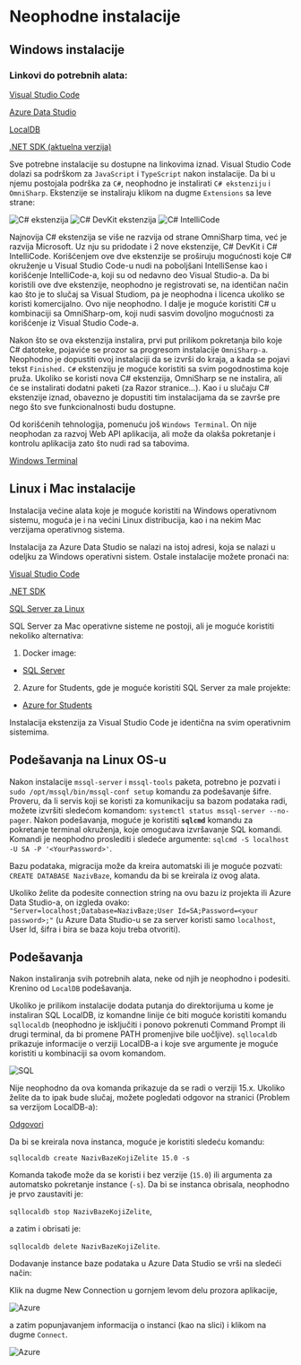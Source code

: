 # Neophodne instalacije

## Windows instalacije

### Linkovi do potrebnih alata:

[Visual Studio Code](https://code.visualstudio.com/)

[Azure Data Studio](https://docs.microsoft.com/en-us/sql/azure-data-studio/download-azure-data-studio)

[LocalDB](https://docs.microsoft.com/en-us/sql/database-engine/configure-windows/sql-server-express-localdb)

[.NET SDK (aktuelna verzija)](https://dotnet.microsoft.com/download/visual-studio-sdks)

Sve potrebne instalacije su dostupne na linkovima iznad. Visual Studio Code dolazi sa podrškom za `JavaScript` i `TypeScript` nakon instalacije. Da bi u njemu postojala podrška za `C#`, neophodno je instalirati `C# ekstenziju` i `OmniSharp`. Ekstenzije se instaliraju klikom na dugme `Extensions` sa leve strane:

![C# ekstenzija](Slike/CSharp.png)
![C# DevKit ekstenzija](Slike/CSharpDevKit.png)
![C# IntelliCode](Slike/CSharpIntelliCode.png)

Najnovija C# ekstenzija se više ne razvija od strane OmniSharp tima, već je razvija Microsoft. Uz nju su pridodate i 2 nove ekstenzije, C# DevKit i C# IntelliCode. Korišćenjem ove dve ekstenzije se proširuju mogućnosti koje C# okruženje u Visual Studio Code-u nudi na poboljšani IntelliSense kao i korišćenje IntelliCode-a, koji su od nedavno deo Visual Studio-a. Da bi koristili ove dve ekstenzije, neophodno je registrovati se, na identičan način kao što je to slučaj sa Visual Studiom, pa je neophodna i licenca ukoliko se koristi komercijalno. Ovo nije neophodno. I dalje je moguće koristiti C# u kombinaciji sa OmniSharp-om, koji nudi sasvim dovoljno mogućnosti za korišćenje iz Visual Studio Code-a.

Nakon što se ova ekstenzija instalira, prvi put prilikom pokretanja bilo koje C# datoteke, pojaviće se prozor sa progresom instalacije `OmniSharp-a`. Neophodno je dopustiti ovoj instalaciji da se izvrši do kraja, a kada se pojavi tekst `Finished.` `C#` ekstenziju je moguće koristiti sa svim pogodnostima koje pruža.
Ukoliko se koristi nova C# ekstenzija, OmniSharp se ne instalira, ali će se instalirati dodatni paketi (za Razor stranice...). Kao i u slučaju C# ekstenzije iznad, obavezno je dopustiti tim instalacijama da se završe pre nego što sve funkcionalnosti budu dostupne.

Od korišćenih tehnologija, pomenuću još `Windows Terminal`. On nije neophodan za razvoj Web API aplikacija, ali može da olakša pokretanje i kontrolu aplikacija zato što nudi rad sa tabovima.

[Windows Terminal](https://docs.microsoft.com/en-us/windows/terminal/install)

## Linux i Mac instalacije

Instalacija većine alata koje je moguće koristiti na Windows operativnom sistemu, moguća je i na većini Linux distribucija, kao i na nekim Mac verzijama operativnog sistema. 

Instalacija za Azure Data Studio se nalazi na istoj adresi, koja se nalazi u odeljku za Windows operativni sistem. Ostale instalacije možete pronaći na:

[Visual Studio Code](https://code.visualstudio.com/download/)

[.NET SDK](https://dotnet.microsoft.com/download/dotnet/)

[SQL Server za Linux](https://docs.microsoft.com/en-us/sql/linux/sql-server-linux-overview)

SQL Server za Mac operativne sisteme ne postoji, ali je moguće koristiti nekoliko alternativa:

1. Docker image:
- [SQL Server](https://www.microsoft.com/en-us/sql-server/sql-server-downloads)

2. Azure for Students, gde je moguće koristiti SQL Server za male projekte:
- [Azure for Students](https://azure.microsoft.com/en-us/free/students/)

Instalacija ekstenzija za Visual Studio Code je identična na svim operativnim sistemima.

## Podešavanja na Linux OS-u

Nakon instalacije `mssql-server` i `mssql-tools` paketa, potrebno je pozvati i `sudo /opt/mssql/bin/mssql-conf setup` komandu za podešavanje šifre. Proveru, da li servis koji se koristi za komunikaciju sa bazom podataka radi, možete izvršiti sledećom komandom: `systemctl status mssql-server --no-pager`. Nakon podešavanja, moguće je koristiti **`sqlcmd`** komandu za pokretanje terminal okruženja, koje omogućava izvršavanje SQL komandi. Komandi je neophodno proslediti i sledeće argumente: `sqlcmd -S localhost -U SA -P '<YourPassword>'`.

Bazu podataka, migracija može da kreira automatski ili je moguće pozvati: `CREATE DATABASE NazivBaze`, komandu da bi se kreirala iz ovog alata.

Ukoliko želite da podesite connection string na ovu bazu iz projekta ili Azure Data Studio-a, on izgleda ovako: `"Server=localhost;Database=NazivBaze;User Id=SA;Password=<your password>;"` (u Azure Data Studio-u se za server koristi samo `localhost`, User Id, šifra i bira se baza koju treba otvoriti).

## Podešavanja

Nakon instaliranja svih potrebnih alata, neke od njih je neophodno i podesiti. Krenino od `LocalDB` podešavanja.

Ukoliko je prilikom instalacije dodata putanja do direktorijuma u kome je instaliran SQL LocalDB, iz komandne linije će biti moguće koristiti komandu `sqllocaldb` (neophodno je isključiti i ponovo pokrenuti Command Prompt ili drugi terminal, da bi promene PATH promenjive bile uočljive). `sqllocaldb` prikazuje informacije o verziji LocalDB-a i koje sve argumente je moguće koristiti u kombinaciji sa ovom komandom.

![SQL](Slike/SqlLocalDB.png)

Nije neophodno da ova komanda prikazuje da se radi o verziji 15.x. Ukoliko želite da to ipak bude slučaj, možete pogledati odgovor na stranici (Problem sa verzijom LocalDB-a):

[Odgovori](Odgovori.md)

Da bi se kreirala nova instanca, moguće je koristiti sledeću komandu:

`sqllocaldb create NazivBazeKojiZelite 15.0 -s`

Komanda takođe može da se koristi i bez verzije (`15.0`) ili argumenta za automatsko pokretanje instance (`-s`). Da bi se instanca obrisala, neophodno je prvo zaustaviti je:

`sqllocaldb stop NazivBazeKojiZelite`,

a zatim i obrisati je:

`sqllocaldb delete NazivBazeKojiZelite`.

Dodavanje instance baze podataka u Azure Data Studio se vrši na sledeći način:

Klik na dugme New Connection u gornjem levom delu prozora aplikacije,

![Azure](Slike/AzureNewConn.png)

a zatim popunjavanjem informacija o instanci (kao na slici) i klikom na dugme `Connect`.

![Azure](Slike/AzureNewDatabase.png)
